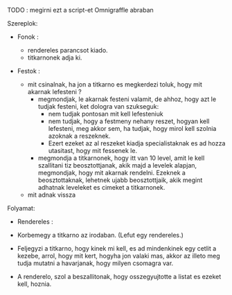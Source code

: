 TODO : megirni ezt a script-et Omnigraffle abraban


Szereplok:
  - Fonok :   
    - rendereles parancsot kiado.
    - titkarnonek adja ki.


  - Festok :
    - mit csinalnak, ha jon a titkarno es megkerdezi toluk, hogy mit akarnak lefesteni ?
         - megmondjak, le akarnak festeni valamit, 
           de ahhoz, hogy azt le tudjak festeni, ket dologra van szukseguk:
            - nem tudjak pontosan mit kell lefesteniuk
            - nem tudjak, hogy a festmeny nehany reszet, hogyan kell lefesteni, 
              meg akkor sem, ha tudjak, hogy mirol kell szolnia azoknak a reszeknek. 
            - Ezert ezeket az al reszeket kiadja specialistaknak es ad hozza utasitast, hogy mit fessenek le.
         - megmondja a titkarnonek, hogy itt van 10 level, amit le kell szallitani tiz beosztottjanak, 
           akik majd a levelek alapjan, megmondjak, hogy mit akarnak rendelni. Ezeknek a beosztottaknak, 
           lehetnek ujabb beosztottjaik, akik megint adhatnak leveleket es cimeket a titkarnonek.
    - mit adnak vissza



Folyamat:

  - Rendereles :

  - Korbemegy a titkarno az irodaban. (Lefut egy rendereles.)

  - Feljegyzi a titkarno, hogy kinek mi kell,
     es ad mindenkinek egy cetlit a kezebe, arrol, hogy mit kert, hogyha jon
     valaki mas, akkor az illeto meg tudja mutatni a havarjanak, hogy milyen
     csomagra var.

  - A renderelo, szol a beszallitonak, hogy
      osszegyujtotte a listat es ezeket kell, hoznia.
      


